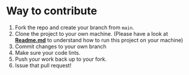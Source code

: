# Way to contribute

1.  Fork the repo and create your branch from `main`.
2.  Clone the project to your own machine. (Please have a look at  [**Readme.md**](https://github.com/SimformSolutionsPvtLtd/Jetpack-compose-sample/README.md) to understand how to run this project on your machine)
3.  Commit changes to your own branch
4.  Make sure your code lints.
5.  Push your work back up to your fork.
6.  Issue that pull request!
